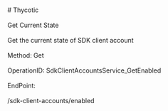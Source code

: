 <br>#     Thycotic</br>
<br>Get Current State</br>
<br>Get the current state of SDK client account</br>
<br>Method: Get</br>
<br>OperationID: SdkClientAccountsService_GetEnabled</br>
<br>EndPoint:</br>
<br>/sdk-client-accounts/enabled</br>
